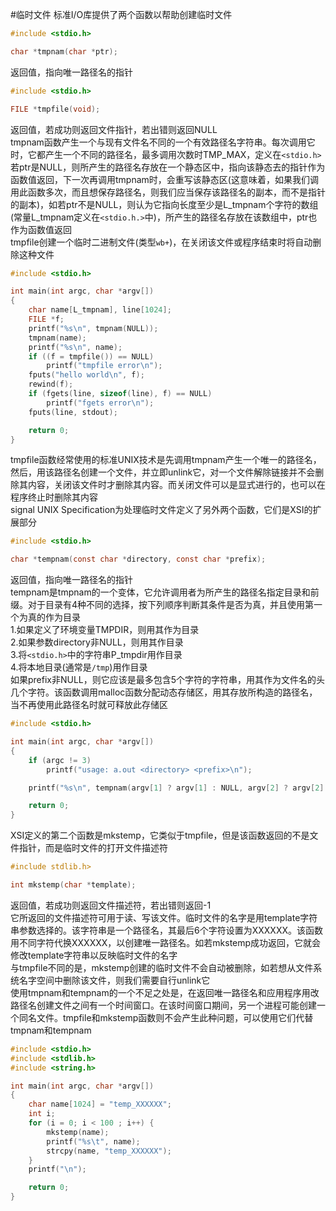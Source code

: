 #临时文件
标准I/O库提供了两个函数以帮助创建临时文件
```c
#include <stdio.h>

char *tmpnam(char *ptr);
```
返回值，指向唯一路径名的指针     
```c
#include <stdio.h>

FILE *tmpfile(void);
```
返回值，若成功则返回文件指针，若出错则返回NULL         
tmpnam函数产生一个与现有文件名不同的一个有效路径名字符串。每次调用它时，它都产生一个不同的路径名，最多调用次数时TMP_MAX，定义在`<stdio.h>`         
若ptr是NULL，则所产生的路径名存放在一个静态区中，指向该静态去的指针作为函数值返回，下一次再调用tmpnam时，会重写该静态区(这意味着，如果我们调用此函数多次，而且想保存路径名，则我们应当保存该路径名的副本，而不是指针的副本)，如若ptr不是NULL，则认为它指向长度至少是L_tmpnam个字符的数组(常量L_tmpnam定义在`<stdio.h.>`中)，所产生的路径名存放在该数组中，ptr也作为函数值返回           
tmpfile创建一个临时二进制文件(类型`wb+`)，在关闭该文件或程序结束时将自动删除这种文件         
```c
#include <stdio.h>

int main(int argc, char *argv[])
{
	char name[L_tmpnam], line[1024];
	FILE *f;
	printf("%s\n", tmpnam(NULL));
	tmpnam(name);
	printf("%s\n", name);
	if ((f = tmpfile()) == NULL)
		printf("tmpfile error\n");
	fputs("hello world\n", f);
	rewind(f);
	if (fgets(line, sizeof(line), f) == NULL)
		printf("fgets error\n");
	fputs(line, stdout);

	return 0;
}
```
tmpfile函数经常使用的标准UNIX技术是先调用tmpnam产生一个唯一的路径名，然后，用该路径名创建一个文件，并立即unlink它，对一个文件解除链接并不会删除其内容，关闭该文件时才删除其内容。而关闭文件可以是显式进行的，也可以在程序终止时删除其内容          
signal UNIX Specification为处理临时文件定义了另外两个函数，它们是XSI的扩展部分
```c
#include <stdio.h>

char *tempnam(const char *directory, const char *prefix);
```
返回值，指向唯一路径名的指针       
tempnam是tmpnam的一个变体，它允许调用者为所产生的路径名指定目录和前缀。对于目录有4种不同的选择，按下列顺序判断其条件是否为真，并且使用第一个为真的作为目录          
1.如果定义了环境变量TMPDIR，则用其作为目录       
2.如果参数directory非NULL，则用其作目录      
3.将`<stdio.h>`中的字符串P_tmpdir用作目录     
4.将本地目录(通常是`/tmp`)用作目录      
如果prefix非NULL，则它应该是最多包含5个字符的字符串，用其作为文件名的头几个字符。该函数调用malloc函数分配动态存储区，用其存放所构造的路径名，当不再使用此路径名时就可释放此存储区       
```c
#include <stdio.h>

int main(int argc, char *argv[])
{
	if (argc != 3)
		printf("usage: a.out <directory> <prefix>\n");

	printf("%s\n", tempnam(argv[1] ? argv[1] : NULL, argv[2] ? argv[2] : NULL));

	return 0;
}
```

XSI定义的第二个函数是mkstemp，它类似于tmpfile，但是该函数返回的不是文件指针，而是临时文件的打开文件描述符       
```c
#include stdlib.h>

int mkstemp(char *template);
```
返回值，若成功则返回文件描述符，若出错则返回-1          
它所返回的文件描述符可用于读、写该文件。临时文件的名字是用template字符串参数选择的。该字符串是一个路径名，其最后6个字符设置为XXXXXX。该函数用不同字符代换XXXXXX，以创建唯一路径名。如若mkstemp成功返回，它就会修改template字符串以反映临时文件的名字           
与tmpfile不同的是，mkstemp创建的临时文件不会自动被删除，如若想从文件系统名字空间中删除该文件，则我们需要自行unlink它      
使用tmpnam和tempnam的一个不足之处是，在返回唯一路径名和应用程序用改路径名创建文件之间有一个时间窗口。在该时间窗口期间，另一个进程可能创建一个同名文件。tmpfile和mkstemp函数则不会产生此种问题，可以使用它们代替tmpnam和tempnam
```c
#include <stdio.h>
#include <stdlib.h>
#include <string.h>

int main(int argc, char *argv[])
{
	char name[1024] = "temp_XXXXXX";
	int i;
	for (i = 0; i < 100 ; i++) {
		mkstemp(name);
		printf("%s\t", name);
		strcpy(name, "temp_XXXXXX");
	}
	printf("\n");

	return 0;
}
```

